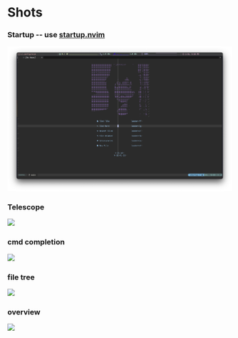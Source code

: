 # Shots

### Startup -- use [startup.nvim](https://github.com/startup-nvim/startup.nvim)

![](./shots/startup.png)

### Telescope

![](./shots/telescope.png)

### cmd completion

![](./shots/cmd.png)

### file tree

![](./shots/filetree.png)

### overview

![](./shots/overview.png)

